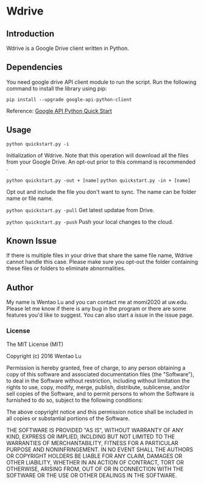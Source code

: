 # Wdrive
## Introduction
Wdrive is a Google Drive client written in Python. 

## Dependencies
You need google drive API client module to run the script. 
Run the following command to install the library using pip:
```
pip install --upgrade google-api-python-client
```
Reference: [Google API Python Quick Start](https://developers.google.com/drive/v3/web/quickstart/python#prerequisites)

## Usage
```python quickstart.py -i```

Initialization of Wdrive. 
Note that this operation will download all the files from your Google Drive. 
An opt-out prior to this command is recommended .

```python quickstart.py -out + [name]```
```python quickstart.py -in + [name]```

Opt out and include the file you don't want to sync. The name can be folder name or file name.

```python quickstart.py -pull```
Get latest updatae from Drive.

```python quickstart.py -push```
Push your local changes to the cloud.

## Known Issue
If there is multiple files in your drive that share the same file name, Wdrive cannot handle this case. Please make sure you opt-out the folder containing these files or folders to eliminate abnormalities.

## Author
My name is Wentao Lu and you can contact me at momi2020 at uw.edu. Please let me know if there is any bug in the program or there are some features you'd like to suggest. You can also start a issue in the issue page.

### License
The MIT License (MIT)

Copyright (c) 2016 Wentao Lu

Permission is hereby granted, free of charge, to any person obtaining a copy
of this software and associated documentation files (the "Software"), to deal
in the Software without restriction, including without limitation the rights
to use, copy, modify, merge, publish, distribute, sublicense, and/or sell
copies of the Software, and to permit persons to whom the Software is
furnished to do so, subject to the following conditions:

The above copyright notice and this permission notice shall be included in all
copies or substantial portions of the Software.

THE SOFTWARE IS PROVIDED "AS IS", WITHOUT WARRANTY OF ANY KIND, EXPRESS OR
IMPLIED, INCLDING BUT NOT LIMITED TO THE WARRANTIES OF MERCHANTABILITY,
FITNESS FOR A PARTICULAR PURPOSE AND NONINFRINGEMENT. IN NO EVENT SHALL THE
AUTHORS OR COPYRIGHT HOLDERS BE LIABLE FOR ANY CLAIM, DAMAGES OR OTHER
LIABILITY, WHETHER IN AN ACTION OF CONTRACT, TORT OR OTHERWISE, ARISING FROM,
OUT OF OR IN CONNECTION WITH THE SOFTWARE OR THE USE OR OTHER DEALINGS IN THE
SOFTWARE.


